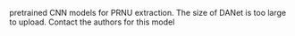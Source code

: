 pretrained CNN models for PRNU extraction. The size of DANet is too large to upload. Contact the authors for this model
